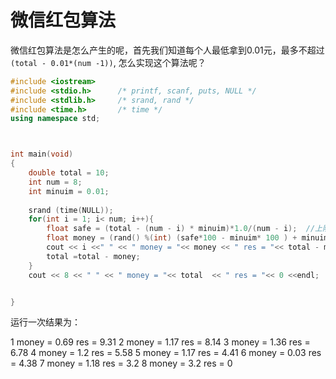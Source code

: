 # 微信红包算法
微信红包算法是怎么产生的呢，首先我们知道每个人最低拿到0.01元，最多不超过`(total - 0.01*(num -1))`, 怎么实现这个算法呢？

```c++
#include <iostream>
#include <stdio.h>      /* printf, scanf, puts, NULL */
#include <stdlib.h>     /* srand, rand */
#include <time.h>       /* time */
using namespace std;



int main(void)
{
    double total = 10;
    int num = 8;
    int minuim = 0.01;
    
    srand (time(NULL));
    for(int i = 1; i< num; i++){
        float safe = (total - (num - i) * minuim)*1.0/(num - i);  //上限为 剩余平均值
        float money = (rand() %(int) (safe*100 - minuim* 100 ) + minuim * 100) * 1.0 / 100;
        cout << i <<" " << " money = "<< money << " res = "<< total - money <<endl;
        total =total - money;
    }
    cout << 8 << " " << " money = "<< total  << " res = "<< 0 <<endl;


}

```

运行一次结果为：

1  money = 0.69 res = 9.31
2  money = 1.17 res = 8.14
3  money = 1.36 res = 6.78
4  money = 1.2 res = 5.58
5  money = 1.17 res = 4.41
6  money = 0.03 res = 4.38
7  money = 1.18 res = 3.2
8  money = 3.2 res = 0 